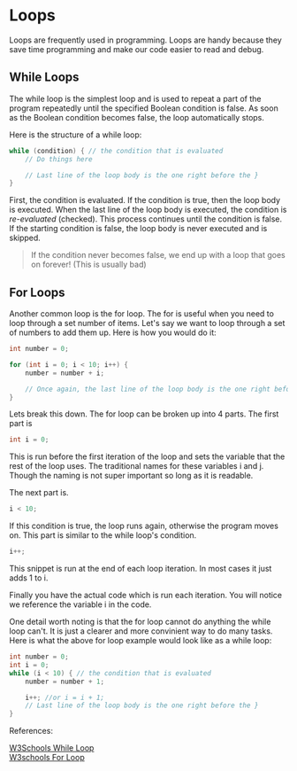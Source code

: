 # Loops
Loops are frequently used in programming. Loops are handy because they save time programming and make our code easier to read and debug.

## While Loops 
The while loop is the simplest loop and is used to repeat a part of the program repeatedly until the specified Boolean condition is false. As soon as the Boolean condition becomes false, the loop automatically stops.

Here is the structure of a while loop:
```java
while (condition) { // the condition that is evaluated
    // Do things here

    // Last line of the loop body is the one right before the }
}
```

First, the condition is evaluated. If the condition is true, then the loop body is executed. When the last line of the loop body is executed, the condition is *re-evaluated* (checked). This process continues until the condition is false. If the starting condition is false, the loop body is never executed and is skipped.

> If the condition never becomes false, we end up with a loop that goes on forever! (This is usually bad)

## For Loops
Another common loop is the for loop. The for is useful when you need to loop through a set number of items. Let's say we want to loop through a set of numbers to add them up.
Here is how you would do it:

```java
int number = 0;

for (int i = 0; i < 10; i++) {
    number = number + i;

    // Once again, the last line of the loop body is the one right before the }
}
```
Lets break this down. The for loop can be broken up into 4 parts. The first part is 
```java
int i = 0;
```
This is run before the first iteration of the loop and sets the variable that the rest of the loop uses.
The traditional names for these variables i and j. Though the naming is not super important so long as it is readable.

The next part is.
```java
i < 10;
```
If this condition is true, the loop runs again, otherwise the program moves on. This part is similar to the while loop's condition.

```java
i++;
```
This snippet is run at the end of each loop iteration. In most cases it just adds 1 to i.

Finally you have the actual code which is run each iteration. You will notice we reference the variable i in the code.

One detail worth noting is that the for loop cannot do anything the while loop can't. It is just a clearer and more convinient way to do many tasks. Here is what the above for loop example would look like as a while loop:
```java
int number = 0;
int i = 0;
while (i < 10) { // the condition that is evaluated
    number = number + 1;

    i++; //or i = i + 1;
    // Last line of the loop body is the one right before the }
}
```

References:

[W3Schools While Loop](https://www.w3schools.com/java/java_while_loop.asp) \
[W3schools For Loop](https://www.w3schools.com/java/java_for_loop.asp)

